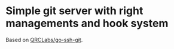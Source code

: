 # Simple git server with right managements and hook system

Based on [QRCLabs/go-ssh-git](https://github.com/QRCLabs/go-ssh-git).
